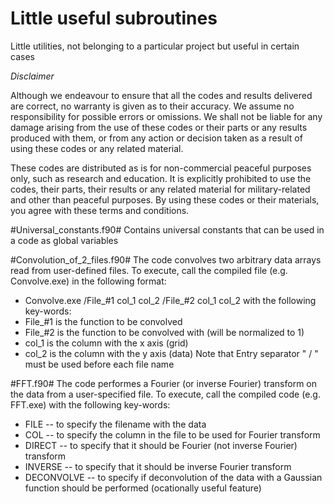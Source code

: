 # Little useful subroutines
 Little utilities, not belonging to a particular project but useful in certain cases

 *Disclaimer*

Although we endeavour to ensure that all the codes and results delivered are correct, no warranty is given as to their accuracy. We assume no responsibility for possible errors or omissions. We shall not be liable for any damage arising from the use of these codes or their parts or any results produced with them, or from any action or decision taken as a result of using these codes or any related material.

These codes are distributed as is for non-commercial peaceful purposes only, such as research and education. It is explicitly prohibited to use the codes, their parts, their results or any related material for military-related and other than peaceful purposes. By using these codes or their materials, you agree with these terms and conditions.

#Universal_constants.f90#
Contains universal constants that can be used in a code as global variables


#Convolution_of_2_files.f90#
The code convolves two arbitrary data arrays read from user-defined files. To execute, call the compiled file (e.g. Convolve.exe) in the following format: 
* Convolve.exe  /File_#1 col_1 col_2  /File_#2 col_1 col_2
with the following key-words:
* File_#1 is the function to be convolved
* File_#2 is the function to be convolved with (will be normalized to 1)
* col_1 is the column with the x axis (grid)
* col_2 is the column with the y axis (data)
Note that Entry separator " / " must be used before each file name


#FFT.f90#
The code performes a Fourier (or inverse Fourier) transform on the data from a user-specified file. To execute, call the compiled code (e.g. FFT.exe) with the following key-words:
* FILE -- to specify the filename with the data
* COL -- to specify the column in the file to be used for Fourier transform
* DIRECT -- to specify that it should be Fourier (not inverse Fourier) transform
* INVERSE  -- to specify that it should be inverse Fourier transform
* DECONVOLVE -- to specify if deconvolution of the data with a Gaussian function should be performed (ocationally useful feature)